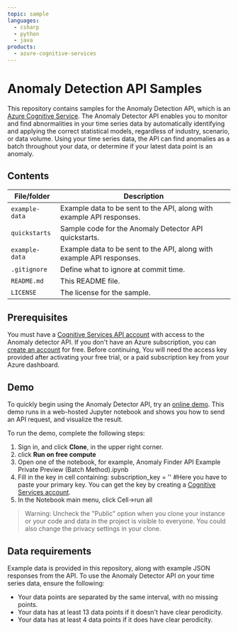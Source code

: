 ```yaml
---
topic: sample
languages:
  - csharp
  - python
  - java
products:
  - azure-cognitive-services
---
```


# Anomaly Detection API Samples

This repository contains samples for the Anomaly Detection API, which is an [Azure Cognitive Service](https://docs.microsoft.com/azure/cognitive-services/). The Anomaly Detector API enables you to monitor and find abnormalities in your time series data by automatically identifying and applying the correct statistical models, regardless of industry, scenario, or data volume. Using your time series data, the API can find anomalies as a batch throughout your data, or determine if your latest data point is an anomaly. 

## Contents

| File/folder | Description |
|-------------|-------------|
| `example-data`       | Example data to be sent to the API, along with example API responses.  |
| `quickstarts`       | Sample code for the Anomaly Detector API quickstarts.  |
| `example-data`       | Example data to be sent to the API, along with example API responses.  |
| `.gitignore` | Define what to ignore at commit time. |
| `README.md` | This README file. |
| `LICENSE`   | The license for the sample. |

## Prerequisites

You must have a [Cognitive Services API account](https://docs.microsoft.com/azure/cognitive-services/cognitive-services-apis-create-account) with access to the Anomaly detector API. If you don't have an Azure subscription, you can [create an account](https://azure.microsoft.com/try/cognitive-services/?api=bing-web-search-api) for free. Before continuing, You will need the access key provided after activating your free trial, or a paid subscription key from your Azure dashboard.

## Demo

To quickly begin using the Anomaly Detector API, try an [online demo](https://notebooks.azure.com/AzureAnomalyDetection/projects/anomalydetector). This demo runs in a web-hosted Jupyter notebook and shows you how to send an API request, and visualize the result.

To run the demo, complete the following steps:
  
1.	Sign in, and click **Clone**, in the upper right corner.
3.	click **Run on free compute**
4.	Open one of the notebook, for example, Anomaly Finder API Example Private Preview (Batch Method).ipynb
5.	Fill in the key in cell containing:  subscription_key = '' #Here you have to paste your primary key. You can get the key by creating a [Cognitive Services account](../cognitive-services-apis-create-account.md).
6.	In the Notebook main menu, click Cell->run all

> Warning: Uncheck the "Public" option when you clone your instance or your code and data in the project is visible to everyone. You could also change the privacy settings in your clone. 

## Data requirements

Example data is provided in this repository, along with example JSON responses from the API. To use the Anomaly Detector API on your time series data, ensure the following:

* Your data points are separated by the same interval, with no missing points.
* Your data has at least 13 data points if it doesn't have clear perodicity.
* Your data has at least 4 data points if it does have clear perodicity.
